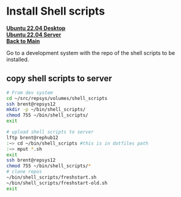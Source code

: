 # Install Shell scripts

**[Ubuntu 22.04 Desktop](../../linux/ubuntu22-04/desktop-install.md)**\
**[Ubuntu 22.04 Server](../../linux/ubuntu22-04/server-install.md)**\
**[Back to Main](../../README.md)**

Go to a development system with the repo of the shell scripts to be installed.

## copy shell scripts to server

```bash
# From dev system 
cd ~/src/repsys/volumes/shell_scripts
ssh brent@repsys12
mkdir -p ~/bin/shell_scripts/
chmod 755 ~/bin/shell_scripts/
exit

# upload shell scripts to server
lftp brent@rephub12
:~> cd ~/bin/shell_scripts #this is in dotfiles path
:~> mput *.sh
exit
ssh brent@repsys12
chmod 755 ~/bin/shell_scripts/*
# clone repos
~/bin/shell_scripts/freshstart.sh
~/bin/shell_scripts/freshstart-old.sh
exit
```
